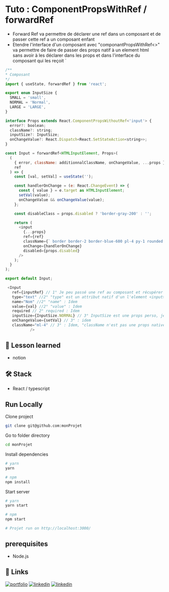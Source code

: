 
# Tuto : ComponentPropsWithRef / forwardRef

- Forward Ref va permettre de déclarer une ref dans un composant et de passer cette ref a un composant enfant 
- Etendre l'interface d'un composant avec "componantPropsWithRef<>" va permettre de faire de passer des props natif à un element html  
  sans avoir à les déclarer dans les props et dans l'interface du composant qui les reçoit `



```javascript
/**
* Composant  
*/
import { useState, forwardRef } from 'react';

export enum InputSize {
  SMALL = 'small',
  NORMAL = 'Normal',
  LARGE = 'LARGE',
}

interface Props extends React.ComponentPropsWithoutRef<'input'> {
  error?: boolean;
  className?: string;
  inputSize?: InputSize;
  onChangeValue?: React.Dispatch<React.SetStateAction<string>>;
}

const Input = forwardRef<HTMLInputElement, Props>(
  (
    { error, className: additionnalClassName, onChangeValue, ...props },
    ref
  ) => {
    const [val, setVal] = useState('');

    const handlerOnChange = (e: React.ChangeEvent) => {
      const { value } = e.target as HTMLInputElement;
      setVal(value);
      onChangeValue && onChangeValue(value);
    };

    const disableClass = props.disabled ? 'border-gray-200' : '';

    return (
      <input
        {...props}
        ref={ref}
        className={` border border-2 border-blue-600 pl-4 py-1 rounded ${additionnalClassName} ${disableClass}`}
        onChange={handlerOnChange}
        disabled={props.disabled}
      />
    );
  }
);

export default Input;

````

 ```javascript
  <Input
    ref={inputRef} // 1° Je peu passé une ref au composant et récupérer l'élément ici depuis le parent 🔥
    type="text" //2° "type" est un attribut natif d'un l'element <input>, je peu le passer en props sans avoir à le définir dans le composant 🔥🔥
    name="Nom" //2° "name" : Idem
    value={val} //2° "value" : Idem
    required // 2° required : Idem
    inputSize={InputSize.NORMAL} // 3° InputSize est une props perso, je la définis dans les props du composant <Input />
    onChangeValue={setVal} // 3° : idem
    className="ml-4" // 3° : Idem, "className n'est pas une props native d'un élément html, elle est apporté par React. Je dois donc la définir dans les props. Il faut aussi la renomer dans le composant vu que l'attribut className existe déjà. (On peu aussi le nommer différemment ici) "
            />
  ``` 


## 📖 Lesson learned

- notion

## 🛠 Stack

- React / typescript



## Run Locally


Clone project
```bash
git clone git@github.com:monProjet
```

Go to folder directory
```bash
cd monProjet
```


Install dependencies
```bash
# yarn
yarn

# npm
npm install
```

Start server
```bash
# yarn
yarn start

# npm
npm start

# Projet run on http://localhost:3000/
```




## prerequisites

- Node.js

## 🔗 Links

[![portfolio](https://img.shields.io/badge/my_portfolio-000?style=for-the-badge&logo=ko-fi&logoColor=white)](https://maillot-geoffrey-portfolio.xyz/)
[![linkedin](https://img.shields.io/badge/linkedin-0A66C2?style=for-the-badge&logo=linkedin&logoColor=white)](https://www.linkedin.com/in/geoffrey-maillot-06a1411bb/)
[![linkedin](https://img.shields.io/badge/github-24292F?style=for-the-badge&logo=github&logocolor=white)](https://github.com/Geoffrey-Maillot/)